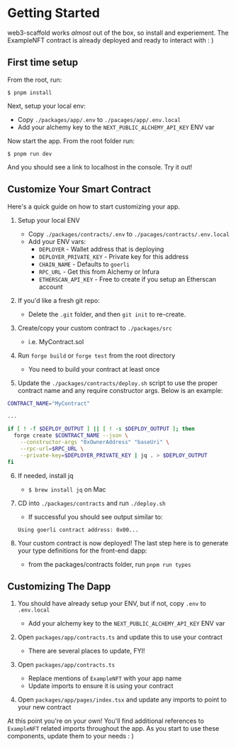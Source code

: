 # Getting Started

web3-scaffold works *almost* out of the box, so install and experiement. The ExampleNFT contract is already deployed and ready to interact with : ) 

## First time setup

From the root, run:

```
$ pnpm install
```
Next, setup your local env:
- Copy `./packages/app/.env` to `./pacages/app/.env.local`
- Add your alchemy key to the `NEXT_PUBLIC_ALCHEMY_API_KEY` ENV var

Now start the app. From the root folder run:
```
$ pnpm run dev
```

And you should see a link to localhost in the console. Try it out!

## Customize Your Smart Contract

Here's a quick guide on how to start customizing your app.

1. Setup your local ENV
    - Copy `./packages/contracts/.env` to `./pacages/contracts/.env.local`
    - Add your ENV vars:
        - `DEPLOYER` - Wallet address that is deploying
        - `DEPLOYER_PRIVATE_KEY` - Private key for this address
        - `CHAIN_NAME` - Defaults to `goerli`
        - `RPC_URL` - Get this from Alchemy or Infura
        - `ETHERSCAN_API_KEY` - Free to create if you setup an Etherscan account

2. If you'd like a fresh git repo:
    - Delete the `.git` folder, and then `git init` to re-create.
3. Create/copy your custom contract to `./packages/src`
    - i.e. MyContract.sol
4. Run `forge build` or `forge test` from the root directory
    - You need to build your contract at least once
5. Update the `./packages/contracts/deploy.sh` script to use the proper contract name and any require constructor args. Below is an example: 

```bash
CONTRACT_NAME="MyContract"

...

if [ ! -f $DEPLOY_OUTPUT ] || [ ! -s $DEPLOY_OUTPUT ]; then
  forge create $CONTRACT_NAME --json \
    --constructor-args "0xOwnerAddress" "baseUri" \
    --rpc-url=$RPC_URL \
    --private-key=$DEPLOYER_PRIVATE_KEY | jq . > $DEPLOY_OUTPUT
fi
```

6. If needed, install jq
    - `$ brew install jq` on Mac

7. CD into `./packages/contracts` and run `./deploy.sh`
    - If successful you should see output similar to:

    ```Using goerli contract address: 0x00...```

8. Your custom contract is now deployed! The last step here is to generate your type definitions for the front-end dapp:
    - from the packages/contracts folder, run `pnpm run types`

## Customizing The Dapp
1. You should have already setup your ENV, but if not, copy `.env` to `.env.local`
    - Add your alchemy key to the `NEXT_PUBLIC_ALCHEMY_API_KEY` ENV var

2. Open `packages/app/contracts.ts` and update this to use your contract
    - There are several places to update, FYI!

3. Open `packages/app/contracts.ts`
    - Replace mentions of `ExampleNFT` with your app name
    - Update imports to ensure it is using your contract
4. Open `packages/app/pages/index.tsx` and update any imports to point to your new contract

At this point you're on your own! You'll find additional references to `ExampleNFT` related imports throughout the app. As you start to use these components, update them to your needs : ) 